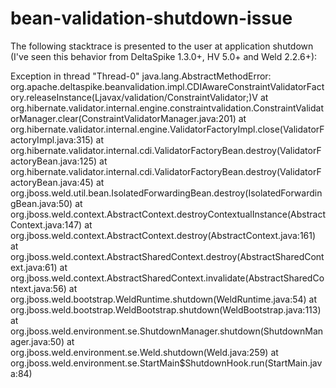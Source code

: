 # bean-validation-shutdown-issue

The following stacktrace is presented to the user at application shutdown (I've seen this behavior from DeltaSpike 1.3.0+, HV 5.0+ and Weld 2.2.6+):

Exception in thread "Thread-0" java.lang.AbstractMethodError: org.apache.deltaspike.beanvalidation.impl.CDIAwareConstraintValidatorFactory.releaseInstance(Ljavax/validation/ConstraintValidator;)V
        at org.hibernate.validator.internal.engine.constraintvalidation.ConstraintValidatorManager.clear(ConstraintValidatorManager.java:201)
        at org.hibernate.validator.internal.engine.ValidatorFactoryImpl.close(ValidatorFactoryImpl.java:315)
        at org.hibernate.validator.internal.cdi.ValidatorFactoryBean.destroy(ValidatorFactoryBean.java:125)
        at org.hibernate.validator.internal.cdi.ValidatorFactoryBean.destroy(ValidatorFactoryBean.java:45)
        at org.jboss.weld.util.bean.IsolatedForwardingBean.destroy(IsolatedForwardingBean.java:50)
        at org.jboss.weld.context.AbstractContext.destroyContextualInstance(AbstractContext.java:147)
        at org.jboss.weld.context.AbstractContext.destroy(AbstractContext.java:161)
        at org.jboss.weld.context.AbstractSharedContext.destroy(AbstractSharedContext.java:61)
        at org.jboss.weld.context.AbstractSharedContext.invalidate(AbstractSharedContext.java:56)
        at org.jboss.weld.bootstrap.WeldRuntime.shutdown(WeldRuntime.java:54)
        at org.jboss.weld.bootstrap.WeldBootstrap.shutdown(WeldBootstrap.java:113)
        at org.jboss.weld.environment.se.ShutdownManager.shutdown(ShutdownManager.java:50)
        at org.jboss.weld.environment.se.Weld.shutdown(Weld.java:259)
        at org.jboss.weld.environment.se.StartMain$ShutdownHook.run(StartMain.java:84)
